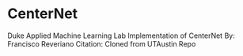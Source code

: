 # CenterNet
Duke Applied Machine Learning Lab Implementation of CenterNet
By: Francisco Reveriano
Citation: Cloned from UTAustin Repo